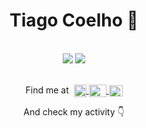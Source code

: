 <h1 align="center">Tiago Coelho &#x1f407;</h1>
<br>

<div align="center">
  <picture>
    <source 
      srcset="https://github-readme-stats.vercel.app/api?username=tcoelhoua&show_icons=true&include_all_commits=true&count_private=true&theme=dark"
      media="(prefers-color-scheme: dark)"
    />
    <img src="https://github-readme-stats.vercel.app/api?username=ttabelhaxd&show_icons=true&include_all_commits=true&count_private=true" />
  </picture>

  <picture height="150em">
    <source 
      srcset="https://github-readme-stats.vercel.app/api/top-langs/?username=tcoelhoua&amp;layout=compact&amp;langs_count=8&theme=dark&hide=css,html"
      media="(prefers-color-scheme: dark)"
    />
    <img src="https://github-readme-stats.vercel.app/api/top-langs/?username=ttabelhaxd&layout=compact&langs_count=8" />
  </picture>
</div>
  
<div align="center">
  <br>
  
  Find me at&nbsp;
  <a href="https://www.instagram.com/tiagocoelho17._">
    <img align="center" alt="Instagram" height="20" width="20" src="https://upload.wikimedia.org/wikipedia/commons/9/95/Instagram_logo_2022.svg">
  </a>
  <a href="https://www.twitter.com/tiagocoelho17_">
    <img align="center" alt="Twitter" height="20" width="28" src="https://upload.wikimedia.org/wikipedia/commons/6/6f/Logo_of_Twitter.svg">
  </a>
  <a href="https://www.discord.com/users/330461028485693441">
    <img align="center" alt="Discord" height="18" width="22" src="https://assets-global.website-files.com/6257adef93867e50d84d30e2/636e0a69f118df70ad7828d4_icon_clyde_blurple_RGB.svg">
  </a>
  
  And check my activity &#128071;
</div>
